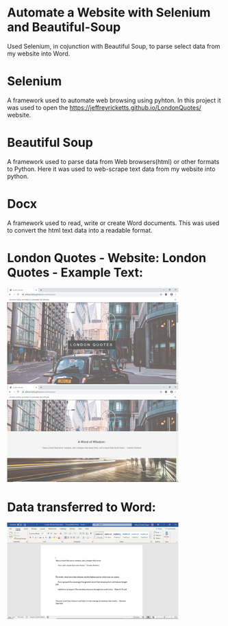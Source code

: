 # Automate a Website with Selenium and Beautiful-Soup
Used Selenium, in cojunction with Beautiful Soup, to parse select data from my website into Word.

# Selenium
A framework used to automate web browsing using pyhton. In this project it was used to open the https://jeffreyricketts.github.io/LondonQuotes/ website.

# Beautiful Soup
A framework used to parse data from Web browsers(html) or other formats to Python. Here it was used to web-scrape text data from my website into python.

# Docx 
A framework used to read, write or create Word documents. This was used to convert the html text data into a readable format.


# London Quotes - Website:        London Quotes - Example Text:
<img src="Images/London%20Quotes.png" width="400"> <img src="Images/London%20Quotes%20Text.png" width="400">


# Data transferred to Word:
<img src="Images/Word_LondonQuotes.png" width="400">



 
